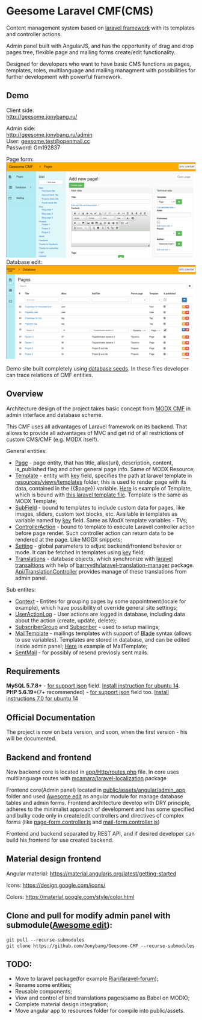 # Geesome Laravel CMF(CMS)

Content management system based on [laravel framework](https://laravel.com/) with its templates and controller actions.

Admin panel built with AngularJS, and has the opportunity of drag and drop pages tree, flexible page and mailing forms create/edit functionality.

Designed for developers who want to have basic CMS functions as pages, templates, roles, multilanguage and mailing managment with possibilities for further development with powerful framework.

## Demo

Client side:  
http://geesome.jonybang.ru/

Admin side:  
http://geesome.jonybang.ru/admin  
User: geesome.test@openmail.cc  
Password: Gm192837

Page form:
![Admin panel screenshot](public/assets/img/admin-panel-screenshot.png)
Database edit:
![Admin panel screenshot](public/assets/img/admin-panel-screenshot-2.png)

Demo site built completely using [database seeds](database/seeds). In these files developer can trace relations of CMF entities.

## Overview

Architecture design of the project takes basic concept from [MODX CMF](https://modx.com/) in admin interface and database scheme.

This CMF uses all advantages of Laravel framework on its backend. That allows to provide all advantages of MVC and get rid of all restrictions of custom CMS/CMF (e.g. MODX itself).

General entities:  
- [Page](app/Models/Page.php) - page entity, that has title, alias(uri), description, content, is_published flag and other general page info. Same of MODX Resource;
- [Template](app/Models/Template.php) - entity with [key](database/migrations/2016_06_05_030526_create_templates_table.php#L18) field, specifies the path at laravel template in [resources/views/templates](resources/views/templates) folder, this is used to render page with its data, contained in the {{$page}} variable. [Here](database/seeds/TemplatesTableSeeder.php#L16) is example of Template, which is bound with [this laravel template file](resources/views/templates/blog.blade.php). Template is the same as MODX Template;
- [SubField](app/Models/SubField.php) - bound to templates to include custom data for pages, like images, sliders, custom text blocks, etc. Available in templates as variable named by [key](database/migrations/2016_06_05_092703_create_sub_fields_table.php#L18) field. Same as ModX template variables - TVs;
- [ControllerAction](app/Models/ControllerAction.php) - bound to template to execute Laravel controller action before page render. Such controller action can return data to be rendered at the page. Like MODX snippets;
- [Setting](app/Models/Setting.php) - global parameters to adjust backend/frontend behavior or mode. It can be fetched in templates using [key](database/migrations/2016_06_05_050515_create_settings_table.php#L18) field;
- [Translations](https://github.com/barryvdh/laravel-translation-manager/blob/master/src/Models/Translation.php) - database objects, which synchronize with [laravel transaltions](https://laravel.com/docs/master/localization) with help of [barryvdh/laravel-translation-manager](https://github.com/barryvdh/laravel-translation-manager) package. [Api/TranslationController](app/Http/Controllers/Api/TranslationController.php) provides manage of these translations from admin panel.

Sub entites:  
- [Context](app/Models/Context.php) - Entites for grouping pages by some appointment(locale for example), which have possibility of override general site settings;
- [UserActionLog](app/Models/UserActionLog.php) - User actions are logged in database, including data about the action (create, update, delete);
- [SubscriberGroup](app/Models/SubscriberGroup.php) and [Subscriber](app/Models/Subscriber.php) - used to setup mailings;
- [MailTemplate](app/Models/MailTemplate.php) - mailings templates with support of [Blade](https://laravel.com/docs/5.0/templates) syntax (allows to use variables). Templates are stored in database, and can be edited inside admin panel; [Here](database/seeds/MailingSeeder.php#L14) is example of MailTemplate;
- [SentMail](app/Models/SentMail.php) - for possibly of resend previosly sent mails.

## Requirements

**MySQL 5.7.8+** - [for support json](http://stackoverflow.com/a/36017215) field. [Install instruction for ubuntu 14](https://www.digitalocean.com/community/questions/mysql-5-7-x-on-ubuntu-14-lamp-already-installed).  
**PHP 5.6.19+**(7+ recommended) - [for support json](http://stackoverflow.com/a/34295663) field too. [Install instructions 7.0 for ubuntu 14](https://www.digitalocean.com/community/tutorials/how-to-upgrade-to-php-7-on-ubuntu-14-04)

## Official Documentation

The project is now on beta version, and soon, when the first version - his will be documented.

## Backend and frontend

Now backend core is located in [app/Http/routes.php](app/Http/routes.php) file.
In core uses multilanguage routes with [mcamara/laravel-localization](https://github.com/mcamara/laravel-localization) package

Frontend core(Admin panel) located in [public/assets/angular/admin_app](public/assets/angular/admin_app) folder and used [Awesome edit](https://github.com/Jonybang/awesome-edit) as angular module for manage database tables and admin forms. 
Frontend architecture develop with DRY principle, adheres to the minimalist approach of development and has some specified and bulky code only in create/edit controllers and directives of complex forms
(like [page-form.controller.js](public/assets/angular/admin_app/modules/pages/page_form/page_form.controller.js) and [mail-form.controller.js](public/assets/angular/admin_app/modules/mailing/mail_form.controller.js))

Frontend and backend separated by REST API, and if desired developer can build his frontend for use created backend.

## Material design frontend

Angular material: https://material.angularjs.org/latest/getting-started

Icons: https://design.google.com/icons/

Colors: https://material.google.com/style/color.html

## Clone and pull for modify admin panel with submodule([Awesome edit](https://github.com/Jonybang/awesome-edit)):

```
git pull --recurse-submodules
git clone https://github.com/Jonybang/Geesome-CMF --recurse-submodules

```

## TODO:

- Move to laravel package(for example [Riari/laravel-forum](https://github.com/Riari/laravel-forum));
- Rename some entities;
- Reusable components;
- View and control of bind translations pages(same as Babel on MODX);
- Complete material design integration;
- Move angular app to resources folder for compile into public/assets.
